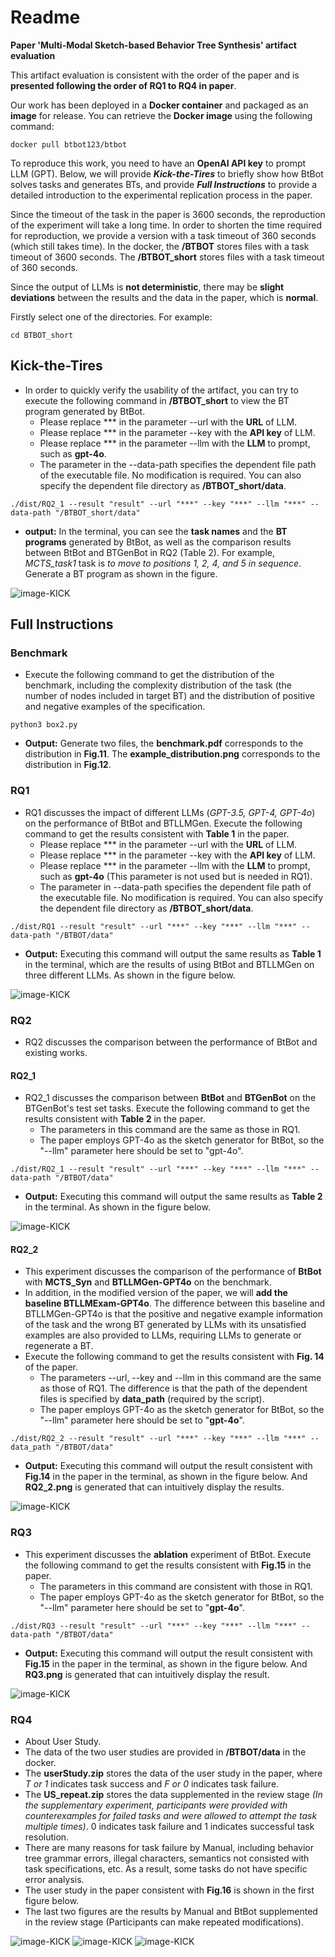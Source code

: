 # Readme

**Paper 'Multi-Modal Sketch-based Behavior Tree Synthesis' artifact evaluation**

This artifact evaluation is consistent with the order of the paper and is **presented following the order of RQ1 to RQ4 in paper**.

Our work has been deployed in a **Docker container** and packaged as an **image** for release. You can retrieve the **Docker image** using the following command:

```
docker pull btbot123/btbot
```

To reproduce this work, you need to have an **OpenAI API key** to prompt LLM (GPT). Below, we will provide ***Kick-the-Tires*** to briefly show how BtBot solves tasks and generates BTs, and provide ***Full Instructions*** to provide a detailed introduction to the experimental replication process in the paper.

Since the timeout of the task in the paper is 3600 seconds, the reproduction of the experiment will take a long time. In order to shorten the time required for reproduction, we provide a version with a task timeout of 360 seconds (which still takes time). In the docker, the **/BTBOT** stores files with a task timeout of 3600 seconds. The **/BTBOT_short** stores files with a task timeout of 360 seconds.

Since the output of LLMs is **not deterministic**, there may be **slight deviations** between the results and the data in the paper, which is **normal**.

Firstly select one of the directories. For example:

```
cd BTBOT_short
```



## Kick-the-Tires



- In order to quickly verify the usability of the artifact, you can try to execute the following command in **/BTBOT_short** to view the BT program generated by BtBot.
  - Please replace \*\*\* in the parameter --url with the **URL** of LLM.
  - Please replace \*\*\* in the parameter --key with the **API key** of LLM.
  - Please replace \*\*\* in the parameter --llm with the **LLM** to prompt, such as **gpt-4o**.
  - The parameter in the --data-path specifies the dependent file path of the executable file. No modification is required. You can also specify the dependent file directory as **/BTBOT_short/data**.

```
./dist/RQ2_1 --result "result" --url "***" --key "***" --llm "***" --data-path "/BTBOT_short/data"
```

- **output:** In the terminal, you can see the **task names** and the **BT programs** generated by BtBot, as well as the comparison results between BtBot and BTGenBot in RQ2 (Table 2). For example, *MCTS_task1* task is *to move to positions 1, 2, 4, and 5 in sequence*. Generate a BT program as shown in the figure.

![image-KICK](https://github.com/BTBOT-src/BTBOT/blob/main/KICK.png)







## Full Instructions


### Benchmark

- Execute the following command to get the distribution of the benchmark, including the complexity distribution of the task (the number of nodes included in target BT) and the distribution of positive and negative examples of the specification.

```
python3 box2.py
```

- **Output:** Generate two files, the **benchmark.pdf** corresponds to the distribution in **Fig.11**. The **example_distribution.png** corresponds to the distribution in **Fig.12**.






### RQ1

- RQ1 discusses the impact of different LLMs (*GPT-3.5, GPT-4, GPT-4o*) on the performance of BtBot and BTLLMGen. Execute the following command to get the results consistent with **Table 1** in the paper.
  - Please replace \*\*\* in the parameter --url with the **URL** of LLM.
  - Please replace \*\*\* in the parameter --key with the **API key** of LLM.
  - Please replace \*\*\* in the parameter --llm with the **LLM** to prompt, such as **gpt-4o** (This parameter is not used but is needed in RQ1).
  - The parameter in --data-path specifies the dependent file path of the executable file. No modification is required. You can also specify the dependent file directory as **/BTBOT_short/data**.

```
./dist/RQ1 --result "result" --url "***" --key "***" --llm "***" --data-path "/BTBOT/data"
```

- **Output:** Executing this command will output the same results as **Table 1** in the terminal, which are the results of using BtBot and BTLLMGen on three different LLMs. As shown in the figure below.

![image-KICK](https://github.com/BTBOT-src/BTBOT/blob/main/RQ1.png)




### RQ2

- RQ2 discusses the comparison between the performance of BtBot and existing works.



#### RQ2_1

- RQ2_1 discusses the comparison between **BtBot** and **BTGenBot** on the BTGenBot's test set tasks. Execute the following command to get the results consistent with **Table 2** in the paper.
  - The parameters in this command are the same as those in RQ1.
  -  The paper employs GPT-4o as the sketch generator for BtBot, so the "--llm" parameter here should be set to "gpt-4o".

```
./dist/RQ2_1 --result "result" --url "***" --key "***" --llm "***" --data-path "/BTBOT/data"
```

- **Output:** Executing this command will output the same results as **Table 2** in the terminal. As shown in the figure below.

![image-KICK](https://github.com/BTBOT-src/BTBOT/blob/main/RQ2_1.png)




#### RQ2_2

- This experiment discusses the comparison of the performance of **BtBot** with **MCTS_Syn** and **BTLLMGen-GPT4o** on the benchmark. 
- In addition, in the modified version of the paper, we will **add the baseline BTLLMExam-GPT4o**. The difference between this baseline and BTLLMGen-GPT4o is that the positive and negative example information of the task and the wrong BT generated by LLMs with its unsatisfied examples are also provided to LLMs, requiring LLMs to generate or regenerate a BT.
- Execute the following command to get the results consistent with **Fig. 14** of the paper.
  - The parameters --url, --key and --llm in this command are the same as those of RQ1. The difference is that the path of the dependent files is specified by **data_path** (required by the script).
  - The paper employs GPT-4o as the sketch generator for BtBot, so the "--llm" parameter here should be set to "**gpt-4o**".

```
./dist/RQ2_2 --result "result" --url "***" --key "***" --llm "***" --data_path "/BTBOT/data"
```

- **Output:** Executing this command will output the result consistent with **Fig.14** in the paper in the terminal, as shown in the figure below. And **RQ2_2.png** is generated that can intuitively display the results.

![image-KICK](https://github.com/BTBOT-src/BTBOT/blob/main/RQ2_2.png)










### RQ3

- This experiment discusses the **ablation** experiment of BtBot. Execute the following command to get the results consistent with **Fig.15** in the paper.
  - The parameters in this command are consistent with those in RQ1.
  - The paper employs GPT-4o as the sketch generator for BtBot, so the "--llm" parameter here should be set to "**gpt-4o**".

```
./dist/RQ3 --result "result" --url "***" --key "***" --llm "***" --data-path "/BTBOT/data"
```

- **Output:** Executing this command will output the result consistent with **Fig.15** in the paper in the terminal, as shown in the figure below. And **RQ3.png** is generated that can intuitively display the result.

![image-KICK](https://github.com/BTBOT-src/BTBOT/blob/main/RQ3.png)








### RQ4

- About User Study.
- The data of the two user studies are provided in **/BTBOT/data** in the docker.
- The **userStudy.zip** stores the data of the user study in the paper, where *T or 1* indicates task success and *F or 0* indicates task failure.
- The **US_repeat.zip** stores the data supplemented in the review stage *(In the supplementary experiment, participants were provided with counterexamples for failed tasks and were allowed to attempt the task multiple times)*. 0 indicates task failure and 1 indicates successful task resolution.
-  There are many reasons for task failure by Manual, including behavior tree grammar errors, illegal characters, semantics not consisted with task specifications, etc. As a result, some tasks do not have specific error analysis.
  - The user study in the paper consistent with **Fig.16** is shown in the first figure below. 
  - The last two figures are the results by Manual and BtBot supplemented in the review stage (Participants can make repeated modifications).
    
![image-KICK](https://github.com/BTBOT-src/BTBOT/blob/main/US1.png)
![image-KICK](https://github.com/BTBOT-src/BTBOT/blob/main/US2.png)
![image-KICK](https://github.com/BTBOT-src/BTBOT/blob/main/US3.png)






